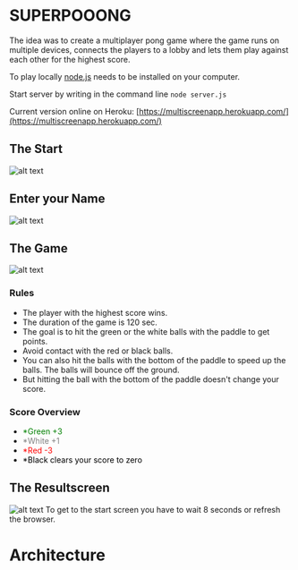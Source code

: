 # SUPERPOOONG

The idea was to create a multiplayer pong game where the game runs on multiple devices, connects the players to a lobby and lets them play against each other for the highest score.

To play locally [node.js](https://nodejs.org/en/) needs to be installed on your computer.

Start server by writing in the command line `node server.js`

Current version online on Heroku: [https://multiscreenapp.herokuapp.com/](https://multiscreenapp.herokuapp.com/)
## The Start
![alt text](https://github.com/Nizii/pong/blob/main/imgs/start.PNG)
## Enter your Name
![alt text](https://github.com/Nizii/pong/blob/main/imgs/enterName.PNG)
## The Game
![alt text](https://github.com/Nizii/pong/blob/main/imgs/game.PNG)
### Rules
* The player with the highest score wins.
* The duration of the game is 120 sec.
* The goal is to hit the green or the white balls with the paddle to get points.
* Avoid contact with the red or black balls. 
* You can also hit the balls with the bottom of the paddle to speed up the balls. The balls will bounce off the ground.
* But hitting the ball with the bottom of the paddle doesn't change your score.


### Score Overview
* <span style="color:green">*Green +3</span>
* <span style="color:grey">*White +1</span>
* <span style="color:red">*Red   -3</span>
* <span style="color:black">*Black clears your score to zero</span>

## The Resultscreen
![alt text](https://github.com/Nizii/pong/blob/main/imgs/rank.PNG)
To get to the start screen you have to wait 8 seconds or refresh the browser.

# Architecture

